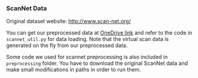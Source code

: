 ### ScanNet Data

Original dataset website: <a href="http://www.scan-net.org/">http://www.scan-net.org/</a>

You can get our preprocessed data at <a href="https://1drv.ms/u/s!ApbTjxa06z9CgQhxDuSJPB5-FHtm">OneDrive link</a> and refer to the code in `scannet_util.py` for data loading. Note that the virtual scan data is generated on the fly from our preprocessed data.

Some code we used for scannet preprocessing is also included in `preprocessing` folder. You have to download the original ScanNet data and make small modifications in paths in order to run them.
